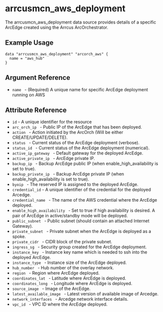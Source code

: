 # <resource name> arrcusmcn_aws_deployment

The arrcusmcn_aws_deployment data source provides details of a specific ArcEdge created using the Arrcus ArcOrchestrator.

## Example Usage

```hcl
data "arrcusmcn_aws_deployment" "arcorch_aws" {
  name = "aws_hub"
}
```

## Argument Reference

* `name ` - (Required) A unique name for specific ArcEdge deployment running on AWS

## Attribute Reference

* `id` - A unique identifier for the resource
* `arc_orch_ip ` -  Public IP of the ArcEdge that has been deployed.
* `action ` -  Action initiated by the ArcOrch (Will be either CREATE/UPDATE/DELETE).
* `status ` -  Current status of the ArcEdge deployment (verbose).
* `status_id ` -  Current status of the ArcEdge deployment (numerical).
* `active_ip_gateway ` -  Default gateway for the deployed ArcEdge.
* `active_private_ip ` -  ArcEdge private IP.
* `backup_ip ` -  Backup ArcEdge public IP (when enable_high_availability is set to true).
* `backup_private_ip ` -  Backup ArcEdge private IP (when enable_high_availability is set to true).
* `byoip ` - The reserved IP is assigned to the deployed ArcEdge.
* `credential_id` - A unique identifier of the credential for the deployed Arcedge.
* `credential_name ` - The name of the AWS credential where the ArcEdge deployed.
* `enable_high_availability ` - Set to true if high availability is desired. A pair of ArcEdge in active/standby mode will be deployed.
* `public_subnet ` -  Public subnet (should contain an attached Internet Gateway).
* `private_subnet ` - Private subnet when the ArcEdge is deployed as a spoke.
* `private_cidr ` -  CIDR block of the private subnet.
* `ingress_sg ` -  Security group created for the ArcEdge deployment.
* `instance_key ` - Instance key name which is needed to ssh into the deployed ArcEdge.
* `instance_type ` - Instance size of the ArcEdge deployed.
* `hub_number ` -  Hub number of the overlay network.
* `region ` - Region where ArcEdge deployed.
* `coordinates_lat ` -  Latitude where ArcEdge is deployed.
* `coordinates_long ` -  Longitude where ArcEdge is deployed.
* `source_image ` - Image of the ArcEdge.
* `latest_available_image ` - Latest version of available image of Arcedge.
* `network_interfaces ` - Arcedge network interface details.
* `vpc_id ` - VPC ID where the ArcEdge deployed.
